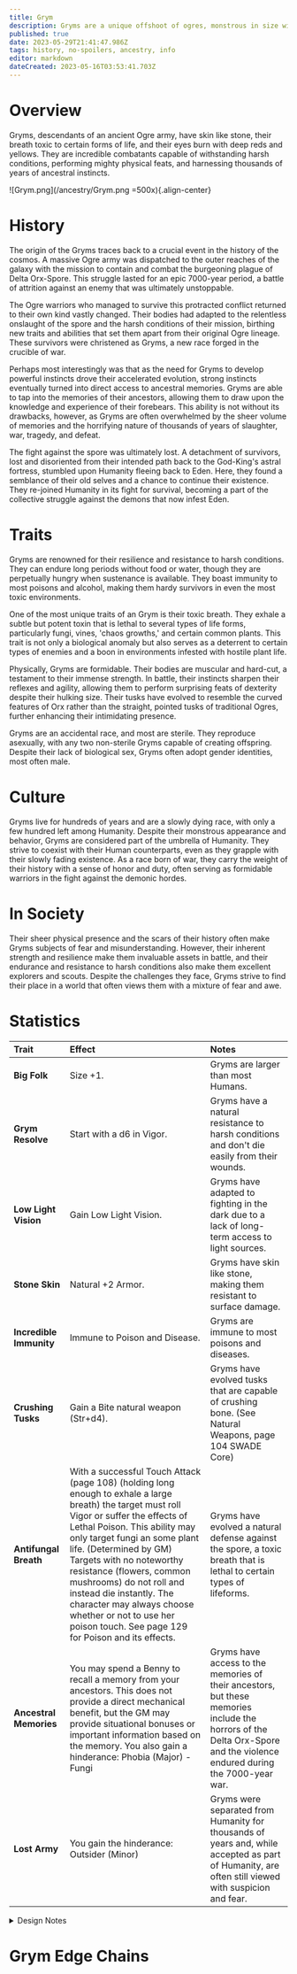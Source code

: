 ```yaml
---
title: Grym
description: Gryms are a unique offshoot of ogres, monstrous in size with stone-like skin and poisonous breath.
published: true
date: 2023-05-29T21:41:47.986Z
tags: history, no-spoilers, ancestry, info
editor: markdown
dateCreated: 2023-05-16T03:53:41.703Z
---
```


# Overview

Gryms, descendants of an ancient Ogre army, have skin like stone, their breath toxic to certain forms of life, and their eyes burn with deep reds and yellows. They are incredible combatants capable of withstanding harsh conditions, performing mighty physical feats, and harnessing thousands of years of ancestral instincts.

![Grym.png](/ancestry/Grym.png =500x){.align-center}

# History

The origin of the Gryms traces back to a crucial event in the history of the cosmos. A massive Ogre army was dispatched to the outer reaches of the galaxy with the mission to contain and combat the burgeoning plague of Delta Orx-Spore. This struggle lasted for an epic 7000-year period, a battle of attrition against an enemy that was ultimately unstoppable. 

The Ogre warriors who managed to survive this protracted conflict returned to their own kind vastly changed. Their bodies had adapted to the relentless onslaught of the spore and the harsh conditions of their mission, birthing new traits and abilities that set them apart from their original Ogre lineage. These survivors were christened as Gryms, a new race forged in the crucible of war.

Perhaps most interestingly was that as the need for Gryms to develop powerful instincts drove their accelerated evolution, strong instincts eventually turned into direct access to ancestral memories. Gryms are able to tap into the memories of their ancestors, allowing them to draw upon the knowledge and experience of their forebears. This ability is not without its drawbacks, however, as Gryms are often overwhelmed by the sheer volume of memories and the horrifying nature of thousands of years of slaughter, war, tragedy, and defeat.

The fight against the spore was ultimately lost. A detachment of survivors, lost and disoriented from their intended path back to the God-King's astral fortress, stumbled upon Humanity fleeing back to Eden. Here, they found a semblance of their old selves and a chance to continue their existence. They re-joined Humanity in its fight for survival, becoming a part of the collective struggle against the demons that now infest Eden. 


# Traits

Gryms are renowned for their resilience and resistance to harsh conditions. They can endure long periods without food or water, though they are perpetually hungry when sustenance is available. They boast immunity to most poisons and alcohol, making them hardy survivors in even the most toxic environments. 

One of the most unique traits of an Grym is their toxic breath. They exhale a subtle but potent toxin that is lethal to several types of life forms, particularly fungi, vines, 'chaos growths,' and certain common plants. This trait is not only a biological anomaly but also serves as a deterrent to certain types of enemies and a boon in environments infested with hostile plant life. 

Physically, Gryms are formidable. Their bodies are muscular and hard-cut, a testament to their immense strength. In battle, their instincts sharpen their reflexes and agility, allowing them to perform surprising feats of dexterity despite their hulking size. Their tusks have evolved to resemble the curved features of Orx rather than the straight, pointed tusks of traditional Ogres, further enhancing their intimidating presence.

Gryms are an accidental race, and most are sterile. They reproduce asexually, with any two non-sterile Gryms capable of creating offspring. Despite their lack of biological sex, Gryms often adopt gender identities, most often male.

# Culture

Gryms live for hundreds of years and are a slowly dying race, with only a few hundred left among Humanity. Despite their monstrous appearance and behavior, Gryms are considered part of the umbrella of Humanity. They strive to coexist with their Human counterparts, even as they grapple with their slowly fading existence. As a race born of war, they carry the weight of their history with a sense of honor and duty, often serving as formidable warriors in the fight against the demonic hordes.

# In Society

Their sheer physical presence and the scars of their history often make Gryms subjects of fear and misunderstanding. However, their inherent strength and resilience make them invaluable assets in battle, and their endurance and resistance to harsh conditions also make them excellent explorers and scouts. Despite the challenges they face, Gryms strive to find their place in a world that often views them with a mixture of fear and awe.

# Statistics

| Trait | Effect | Notes |
| :--- | :--- | :--- |
| **Big Folk** | Size +1. | Gryms are larger than most Humans. |
| **Grym Resolve** | Start with a d6 in Vigor. | Gryms have a natural resistance to harsh conditions and don't die easily from their wounds. |
| **Low Light Vision** | Gain Low Light Vision. | Gryms have adapted to fighting in the dark due to a lack of long-term access to light sources. |
| **Stone Skin** | Natural +2 Armor. | Gryms have skin like stone, making them resistant to surface damage. |
| **Incredible Immunity** | Immune to Poison and Disease. | Gryms are immune to most poisons and diseases. |
| **Crushing Tusks** | Gain a Bite natural weapon (Str+d4). | Gryms have evolved tusks that are capable of crushing bone. (See Natural Weapons, page 104 SWADE Core) |
| **Antifungal Breath** | With a successful Touch Attack (page 108) (holding long enough to exhale a large breath) the target must roll Vigor or suffer the effects of Lethal Poison. This ability may only target fungi an some plant life. (Determined by GM) Targets with no noteworthy resistance (flowers, common mushrooms) do not roll and instead die instantly. The character may always choose whether or not to use her poison touch. See page 129 for Poison and its effects. | Gryms have evolved a natural defense against the spore, a toxic breath that is lethal to certain types of lifeforms. |
| **Ancestral Memories** | You may spend a Benny to recall a memory from your ancestors. This does not provide a direct mechanical benefit, but the GM may provide situational bonuses or important information based on the memory. You also gain a hinderance: Phobia (Major) - Fungi | Gryms have access to the memories of their ancestors, but these memories include the horrors of the Delta Orx-Spore and the violence endured during the 7000-year war. |
| **Lost Army** | You gain the hinderance: Outsider (Minor) | Gryms were separated from Humanity for thousands of years and, while accepted as part of Humanity, are often still viewed with suspicion and fear. | 


<details>
<summary>Design Notes</summary>
<br>
Pg. 18 of SWADE's core rulebook explains creation of custom ancestries. Lifeforms in Aspects of Eternity are balanced for a total of +6, rather than the default +2. Strange, alien, and otherwise fantastical lifeforms are a staple of the setting and choosing one has a significant impact on the character's abilities.

Here is the breakdown for how the Grym ancestry was created:
| Cost | Trait | Notes |
| :---: | :--- | :--- |
| 1 | Armor | |
| 2 | Attribute Increase | Vigor |
| 1 | Bite | |
| 2 | Immune to Poison or Disease (x2) | Taken twice for poison and disease. Poison/disease immunity is general and exceptions may exist. See AoE affliction rules. |
| 1 | Low Light Vision | Low light is defined differently than the SWADE core. See AoE vision rules. |
| 1 | Poisonous Touch | Lethal. Limited to fungi & some plant life. The lethal variant of Poisonous Touch usually costs 3 points, but the Grym's poison is only lethal to certain types of lifeforms. |
| 1 | Size +1 | |
| 0 | Ancestral Memories | Custom effect. Costs is 0 because it does not provide a direct mechanical benefit. |
| -2 | Hindrance | Phobia (Major) - Fungi |
| -1 | Hindrance | Outsider (Minor) |

Total: 6 points
</details>

# Grym Edge Chains
